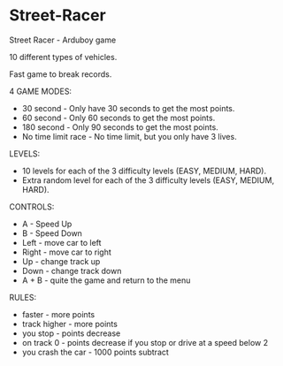 # Street-Racer
Street Racer - Arduboy game

10 different types of vehicles.

Fast game to break records.

4 GAME MODES:
 - 30 second - Only have 30 seconds to get the most points.
 - 60 second - Only 60 seconds to get the most points.
 - 180 second - Only 90 seconds to get the most points.
 - No time limit race - No time limit, but you only have 3 lives.
 
LEVELS:
  - 10 levels for each of the 3 difficulty levels (EASY, MEDIUM, HARD).
  - Extra random level for each of the 3 difficulty levels (EASY, MEDIUM, HARD).
  

CONTROLS:
  - A - Speed Up
  - B - Speed Down
  - Left - move car to left
  - Right - move car to right
  - Up - change track up
  - Down - change track down
  - A + B - quite the game and return to the menu

RULES:
  - faster - more points
  - track higher - more points
  - you stop - points decrease
  - on track 0 - points decrease if you stop or drive at a speed below 2
  - you crash the car - 1000 points subtract
